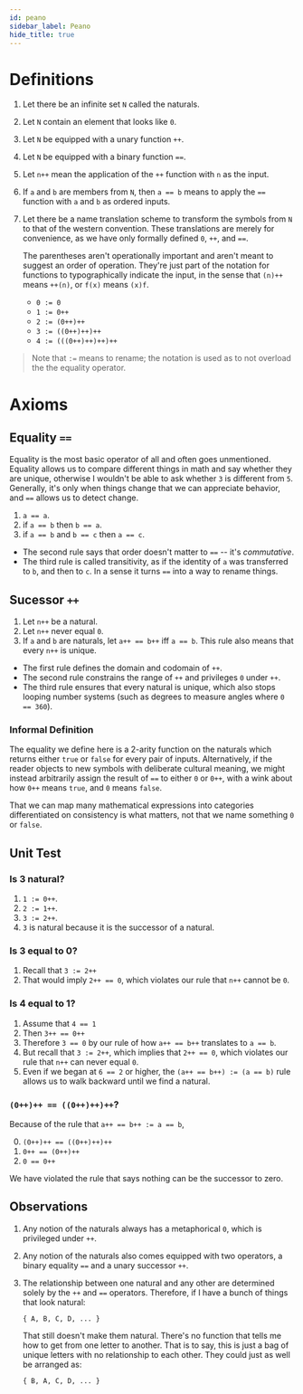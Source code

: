 ```yaml
---
id: peano
sidebar_label: Peano
hide_title: true
---
```


# Definitions

1. Let there be an infinite set `N` called the naturals.
2. Let `N` contain an element that looks like `0`.
3. Let `N` be equipped with a unary function `++`.
4. Let `N` be equipped with a binary function `==`.
5. Let `n++` mean the application of the `++` function with `n` as the input.
6. If `a` and `b` are members from `N`, then `a == b` means to apply the `==`
   function with `a` and `b` as ordered inputs.
7. Let there be a name translation scheme to transform the symbols from `N` to
   that of the western convention. These translations are merely for 
   convenience, as we have only formally defined `0`, `++`, and `==`.
   
   The parentheses aren't operationally important and aren't meant to suggest an 
   order of operation. They're just part of the notation for functions to 
   typographically indicate the input, in the sense that `(n)++` means `++(n)`,
   or `f(x)` means `(x)f`.

   * `0 := 0`
   * `1 := 0++`
   * `2 := (0++)++`
   * `3 := ((0++)++)++`
   * `4 := (((0++)++)++)++`

> Note that `:=` means to rename; the notation is used as to not overload the
> the equality operator.

# Axioms

## Equality `==`

Equality is the most basic operator of all and often goes unmentioned. Equality
allows us to compare different things in math and say whether they are unique,
otherwise I wouldn't be able to ask whether `3` is different from `5`.
Generally, it's only when things change that we can appreciate behavior, and
`==` allows us to detect change.

1. `a == a`.
2. if `a == b` then `b == a`.
3. if `a == b` and `b == c` then `a == c`.

* The second rule says that order doesn't matter to `==` -- it's _commutative_.
* The third rule is called transitivity, as if the identity of `a` was 
  transferred to `b`, and then to `c`. In a sense it turns `==` into a way to
  rename things.

## Sucessor `++`

1. Let `n++` be a natural.
2. Let `n++` never equal `0`.
3. If `a` and `b` are naturals, let `a++ == b++` iff `a == b`. This rule also 
   means that every `n++` is unique.

* The first rule defines the domain and codomain of `++`.
* The second rule constrains the range of `++` and privileges `0` under `++`.
* The third rule ensures that every natural is unique, which also stops looping 
  number systems (such as degrees to measure angles where `0 == 360`).

### Informal Definition

The equality we define here is a 2-arity function on the naturals which returns 
either `true` or `false` for every pair of inputs. Alternatively, if the reader 
objects to new symbols with deliberate cultural meaning, we might instead 
arbitrarily assign the result of `==` to either `0` or `0++`, with a wink about 
how `0++` means `true`, and `0` means `false`.

That we can map many mathematical expressions into categories differentiated on 
consistency is what matters, not that we name something `0` or `false`.

## Unit Test

### Is 3 natural?

1. `1 := 0++`.
2. `2 := 1++`.
3. `3 := 2++`.
4. `3` is natural because it is the successor of a natural.

### Is 3 equal to 0?

1. Recall that `3 := 2++`
2. That would imply `2++ == 0`, which violates our rule that `n++` cannot be 
   `0`.

### Is 4 equal to 1?

1. Assume that `4 == 1` 
2. Then `3++ == 0++`
3. Therefore `3 == 0` by our rule of how `a++ == b++` translates to `a == b`.
4. But recall that `3 := 2++`, which implies that `2++ == 0`, which violates our
   rule that `n++` can never equal `0`.
5. Even if we began at `6 == 2` or higher, the `(a++ == b++) := (a == b)` rule
   allows us to walk backward until we find a natural.

### `(0++)++ == ((0++)++)++`?

Because of the rule that `a++ == b++ := a == b`,

0. `(0++)++ == ((0++)++)++`
1. `0++ == (0++)++`
2. `0 == 0++`

We have violated the rule that says nothing can be the successor to zero.

## Observations

1. Any notion of the naturals always has a metaphorical `0`, which is privileged
   under `++`.
2. Any notion of the naturals also comes equipped with two operators, a binary
   equality `==` and a unary successor `++`.
3. The relationship between one natural and any other are determined solely by
   the `++` and `==` operators. Therefore, if I have a bunch of things that look
   natural:

   `{ A, B, C, D, ... }`

   That still doesn't make them natural. There's no function that tells me how
   to get from one letter to another. That is to say, this is just a bag of
   unique letters with no relationship to each other. They could just as well be
   arranged as:

   `{ B, A, C, D, ... }`
